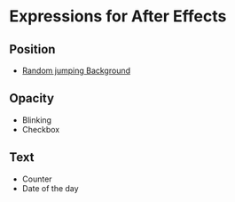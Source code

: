 # Expressions for After Effects

## Position
- [Random jumping Background](/blob/main/Position/RandomJumpingBackground.js)

## Opacity
- Blinking
- Checkbox

## Text
- Counter
- Date of the day
